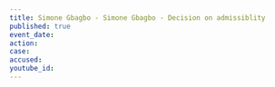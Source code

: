 ```yaml
---
title: Simone Gbagbo - Simone Gbagbo - Decision on admissiblity
published: true
event_date:
action:
case:
accused:
youtube_id:
---
```

